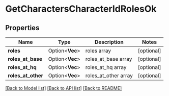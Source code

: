 # GetCharactersCharacterIdRolesOk

## Properties

Name | Type | Description | Notes
------------ | ------------- | ------------- | -------------
**roles** | Option<**Vec<String>**> | roles array | [optional]
**roles_at_base** | Option<**Vec<String>**> | roles_at_base array | [optional]
**roles_at_hq** | Option<**Vec<String>**> | roles_at_hq array | [optional]
**roles_at_other** | Option<**Vec<String>**> | roles_at_other array | [optional]

[[Back to Model list]](../README.md#documentation-for-models) [[Back to API list]](../README.md#documentation-for-api-endpoints) [[Back to README]](../README.md)


